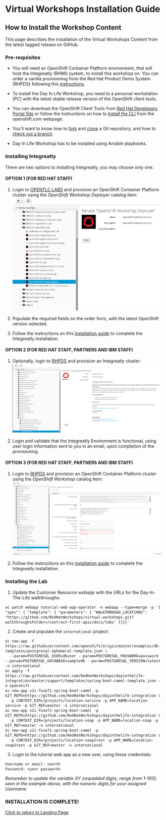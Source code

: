 # Virtual Workshops Installation Guide

## How to Install the Workshop Content

This page describes the installation of the Virtual Workshops Content from the latest tagged release on GitHub.

### Pre-requisites

* You will need an OpenShift Container Platform environment, that will host the Integreatly (RHMI) system, to install this workshop on. You can order a vanilla provisioning from the Red Hat Product Demo System (RHPDS) following this [instructions](https://mojo.redhat.com/docs/DOC-1175640).

* To install the Day In Life Workshop, you need to a personal workstation (PC) with the latest stable release version of the OpenShift client tools.

* You can download the OpenShift Client Tools from [Red Hat Developers Portal Site](https://developers.redhat.com/products/openshift/download/) or follow the instructions on how to [Install the CLI](https://docs.openshift.com/container-platform/3.9/cli_reference/get_started_cli.html#installing-the-cli) from the openshift.com webpage.

* You'll want to know how to [fork](https://help.github.com/articles/fork-a-repo/) and [clone](https://help.github.com/articles/cloning-a-repository/) a Git repository, and how to [check out a branch](https://git-scm.com/docs/git-checkout#git-checkout-emgitcheckoutemltbranchgt).

* Day In Life Workshop has to be installed using Ansible playbooks.

### Installing Integreatly

There are two options to installing Integreatly, you may choose only one.

#### OPTION 1 (FOR RED HAT STAFF)

1. Login to [OPENTLC LABS](https://labs.opentlc.com) and provision an OpenShift Container Platform cluster using the *OpenShift Workshop Deployer* catalog item:
![alt text](images/owd.png "OpenShift Workshop Deployer")

2. Populate the required fields on the order form, with the latest OpenShift version selected.

3. Follow the instructions on this [installation guide](https://github.com/integr8ly/installation) to complete the Integreatly installation.


#### OPTION 2 (FOR RED HAT STAFF, PARTNERS AND IBM STAFF)

1. Optionally, login to [RHPDS](https://rhpds.redhat.com) and provision an Integreatly cluster:
![alt text](images/iw.png "Integreatly Workshop")

2. Login and validate that the Integreatly Environment is functional, using user login information sent to you in an email, upon completion of the provisioning.


#### OPTION 3 (FOR RED HAT STAFF, PARTNERS AND IBM STAFF)

1. Login to [RHPDS](https://rhpds.redhat.com) and provision an OpenShift Container Platform cluster using the *OpenShift Workshop* catalog item:
![alt text](images/ocp_wrkshp.png "OpenShift Workshop")

2. Follow the instructions on this [installation guide](https://github.com/integr8ly/installation) to complete the Integreatly installation.

### Installing the Lab

1. Update the Customer Resource *webapp* with the URLs for the Day-In-The-Life walkthroughs:

```
oc patch webapp tutorial-web-app-operator -n webapp --type=merge -p '{ "spec": { "template": { "parameters": { "WALKTHROUGH_LOCATIONS": "https://github.com/RedHatWorkshops/virtual-workshops.git?walkthroughsFolder=/contract-first-apis/docs/labs" }}}}'
```

2. Create and populate the `international` project:
```
oc new-app -f https://raw.githubusercontent.com/openshift/origin/master/examples/db-templates/postgresql-ephemeral-template.json \
  --param=POSTGRESQL_USER=dbuser --param=POSTGRESQL_PASSWORD=password --param=POSTGRESQL_DATABASE=sampledb --param=POSTGRESQL_VERSION=latest -n international
oc apply -f https://raw.githubusercontent.com/RedHatWorkshops/dayinthelife-integration/master/support/templates/spring-boot-camel-template.json -n openshift
oc new-app s2i-fuse71-spring-boot-camel -p GIT_REPO=https://github.com/RedHatWorkshops/dayinthelife-integration \
  -p CONTEXT_DIR=/projects/location-service -p APP_NAME=location-service -p GIT_REF=master -n international
oc new-app s2i-fuse71-spring-boot-camel -p GIT_REPO=https://github.com/RedHatWorkshops/dayinthelife-integration \
  -p CONTEXT_DIR=/projects/location-soap -p APP_NAME=location-soap -p GIT_REF=master -n international
oc new-app s2i-fuse71-spring-boot-camel -p GIT_REPO=https://github.com/RedHatWorkshops/dayinthelife-integration \
  -p CONTEXT_DIR=/projects/location-soap2rest -p APP_NAME=location-soap2rest -p GIT_REF=master -n international
```

3. Login to the tutorial web app as a new user, using these credentials:
```
Username or email: userXY
Password: <your password>
```

*Remember to update the variable XY (unpadded digits, range from 1-100), seen in the example above, with the numeric digits for your assigned Username*

### INSTALLATION IS COMPLETE!

[Click to return to Landing Page](https://agileintegration.ga)